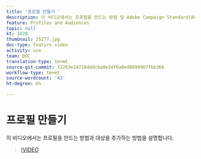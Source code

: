```yaml
---
title: '프로필 만들기 '
description: 이 비디오에서는 프로필을 만드는 방법 및 Adobe Campaign Standard(ACS)에서 대상을 추가하는 방법을 설명합니다.
feature: Profiles and Audiences
topic: null
kt: 1820
thumbnail: 25277.jpg
doc-type: feature video
activity: use
team: DOC
translation-type: tm+mt
source-git-commit: 11263e247184ddc6a8e3df6a8ed0899907fbb366
workflow-type: tm+mt
source-wordcount: '43'
ht-degree: 6%

---
```



# 프로필 만들기

이 비디오에서는 프로필을 만드는 방법과 대상을 추가하는 방법을 설명합니다.

>[!VIDEO](https://video.tv.adobe.com/v/25277/?quality=12)
